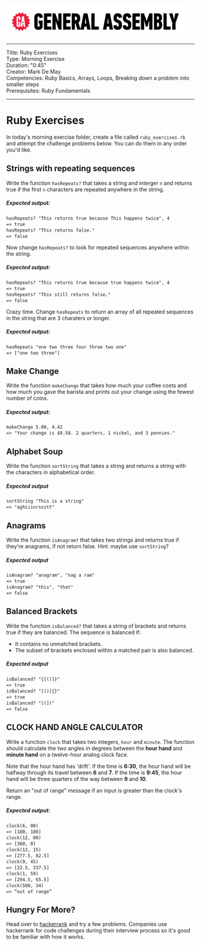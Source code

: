 ![](/ga_cog.png)

---
Title: Ruby Exercises<br>
Type: Morning Exercise <br>
Duration: "0:45"<br>
Creator: Mark De May<br>
Competencies: Ruby Basics, Arrays, Loops, Breaking down a problem into smaller steps<br>
Prerequisites: Ruby Fundamentals<br>

---

# Ruby Exercises

In today's morning exercise folder, create a file called `ruby_exercises.rb` and attempt the challenge problems below. You can do them in any order you'd like.

## Strings with repeating sequences

Write the function `hasRepeats?` that takes a string and interger `n` and returns true if the first `n` characters are repeated anywhere in the string.

##### Expected output:

```
hasRepeats? "This returns true because This happens twice", 4
=> true
hasRepeats? "This returns false."
=> false
```

Now change `hasRepeats?` to look for repeated sequences anywhere within the string.

##### Expected output:
```
hasRepeats? "This returns true because true happens twice", 4
=> true
hasRepeats? "This still returns false."
=> false
```

Crazy time. Change `hasRepeats` to return an array of all repeated sequences in the string that are 3 charaters or longer.

##### Expected output:
```
hasRepeats "one two three four three two one"
=> ["one two three"]
```

## Make Change

Write the function `makeChange` that takes how much your coffee costs and how much you gave the barista and prints out your change using the fewest number of coins.

##### Expected output:

```
makeChange 5.00, 4.42
=> "Your change is $0.58. 2 quarters, 1 nickel, and 3 pennies."
```

## Alphabet Soup

Write the function `sortString` that takes a string and returns a string with the characters in alphabetical order.

##### Expected output
```
sortString "This is a string"
=> "aghiiinrssstt"
```

## Anagrams

Write the function `isAnagram?` that takes two strings and returns true if they're anagrams, if not return false. Hint: maybe use `sortString`?

##### Expected output

```
isAnagram? "anagram", "nag a ram"
=> true
isAnagram? "this", "that"
=> false
```

## Balanced Brackets

Write the function `isBalanced?` that takes a string of brackets and returns true if they are balanced. The sequence is balanced if:
  - It contains no unmatched brackets.
  - The subset of brackets enclosed within a matched pair is also balanced.

##### Expected output

```
isBalanced? "{[()]}"
=> true
isBalanced? "[()]{}"
=> true
isBalanced? "[(])"
=> false
```


## CLOCK HAND ANGLE CALCULATOR

Write a function `clock` that takes two integers, `hour` and `minute`. The function should calculate the two angles in degrees between the **hour hand** and **minute hand** on a twelve-hour analog clock face.

Note that the hour hand has 'drift'. If the time is **6:30**, the hour hand will be halfway through its travel between **6** and **7**. If the time is **9:45**, the hour hand will be three quarters of the way between **9** and **10**.

Return an "out of range" message if an input is greater than the clock's range.


##### Expected output:

```
clock(6, 00)
=> [180, 180]
clock(12, 00)
=> [360, 0]
clock(12, 15)
=> [277.5, 82.5]
clock(9, 45)
=> [22.5, 337.5]
clock(1, 59)
=> [294.5, 65.5]
clock(500, 34)
=> “out of range”
```


## Hungry For More?

Head over to [hackerrank](https://www.hackerrank.com) and try a few problems. Companies use hackerrank for code challenges during their interview process so it's good to be familiar with how it works.
